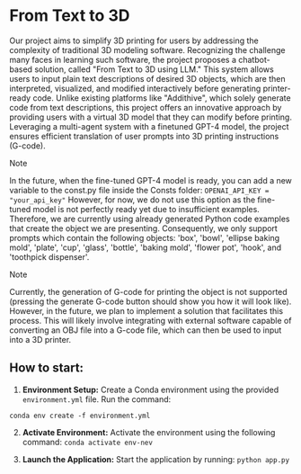 # From Text to 3D

Our project aims to simplify 3D printing for users by addressing the complexity of 
traditional 3D modeling software. Recognizing the challenge many faces in learning 
such software, the project proposes a chatbot-based solution, called "From Text to 3D 
using LLM." This system allows users to input plain text descriptions of desired 3D 
objects, which are then interpreted, visualized, and modified interactively before 
generating printer-ready code. Unlike existing platforms like "Addithive", which solely 
generate code from text descriptions, this project offers an innovative approach by 
providing users with a virtual 3D model that they can modify before printing. Leveraging 
a multi-agent system with a finetuned GPT-4 model, the project ensures efficient 
translation of user prompts into 3D printing instructions (G-code).

> [!NOTE]
> In the future, when the fine-tuned GPT-4 model is ready, you can add a new variable to the const.py file inside the Consts folder:
`OPENAI_API_KEY = "your_api_key"`
However, for now, we do not use this option as the fine-tuned model is not perfectly ready yet due to insufficient examples. Therefore, we are currently using already generated Python code examples that create the object we are presenting. Consequently, we only support prompts which contain the following objects: 'box', 'bowl', 'ellipse baking mold', 'plate', 'cup', 'glass', 'bottle', 'baking mold', 'flower pot', 'hook', and 'toothpick dispenser'.

> [!NOTE]
> Currently, the generation of G-code for printing the object is not supported (pressing the generate G-code button should show you how it will look like). However, in the future, we plan to implement a solution that facilitates this process. This will likely involve integrating with external software capable of converting an OBJ file into a G-code file, which can then be used to input into a 3D printer.

## How to start:
1. **Environment Setup:** Create a Conda environment using the provided `environment.yml` file. Run the command:
```
conda env create -f environment.yml
```
   

2. **Activate Environment:** Activate the environment using the following command:
`conda activate env-nev`

3. **Launch the Application:** Start the application by running:
`python app.py`

